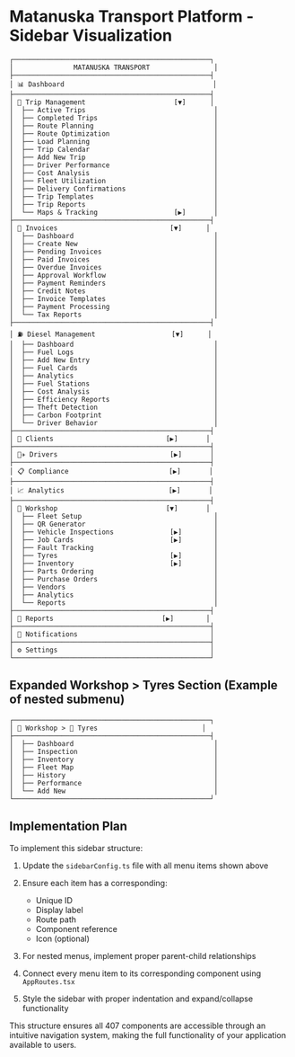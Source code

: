 # Matanuska Transport Platform - Sidebar Visualization

```
┌─────────────────────────────────────────────────┐
│               MATANUSKA TRANSPORT                │
├─────────────────────────────────────────────────┤
│ 📊 Dashboard                                     │
├─────────────────────────────────────────────────┤
│ 🚚 Trip Management                      [▼]      │
│  ├── Active Trips                                │
│  ├── Completed Trips                             │
│  ├── Route Planning                              │
│  ├── Route Optimization                          │
│  ├── Load Planning                               │
│  ├── Trip Calendar                               │
│  ├── Add New Trip                                │
│  ├── Driver Performance                          │
│  ├── Cost Analysis                               │
│  ├── Fleet Utilization                           │
│  ├── Delivery Confirmations                      │
│  ├── Trip Templates                              │
│  ├── Trip Reports                                │
│  └── Maps & Tracking                   [▶]       │
├─────────────────────────────────────────────────┤
│ 📃 Invoices                            [▼]      │
│  ├── Dashboard                                   │
│  ├── Create New                                  │
│  ├── Pending Invoices                            │
│  ├── Paid Invoices                               │
│  ├── Overdue Invoices                            │
│  ├── Approval Workflow                           │
│  ├── Payment Reminders                           │
│  ├── Credit Notes                                │
│  ├── Invoice Templates                           │
│  ├── Payment Processing                          │
│  └── Tax Reports                                 │
├─────────────────────────────────────────────────┤
│ ⛽ Diesel Management                   [▼]      │
│  ├── Dashboard                                   │
│  ├── Fuel Logs                                   │
│  ├── Add New Entry                               │
│  ├── Fuel Cards                                  │
│  ├── Analytics                                   │
│  ├── Fuel Stations                               │
│  ├── Cost Analysis                               │
│  ├── Efficiency Reports                          │
│  ├── Theft Detection                             │
│  ├── Carbon Footprint                            │
│  └── Driver Behavior                             │
├─────────────────────────────────────────────────┤
│ 👥 Clients                            [▶]       │
├─────────────────────────────────────────────────┤
│ 🧑‍✈️ Drivers                            [▶]       │
├─────────────────────────────────────────────────┤
│ 📋 Compliance                         [▶]       │
├─────────────────────────────────────────────────┤
│ 📈 Analytics                          [▶]       │
├─────────────────────────────────────────────────┤
│ 🔧 Workshop                           [▼]       │
│  ├── Fleet Setup                                 │
│  ├── QR Generator                                │
│  ├── Vehicle Inspections              [▶]        │
│  ├── Job Cards                        [▶]        │
│  ├── Fault Tracking                              │
│  ├── Tyres                            [▶]        │
│  ├── Inventory                        [▶]        │
│  ├── Parts Ordering                              │
│  ├── Purchase Orders                             │
│  ├── Vendors                                     │
│  ├── Analytics                                   │
│  └── Reports                                     │
├─────────────────────────────────────────────────┤
│ 📝 Reports                           [▶]        │
├─────────────────────────────────────────────────┤
│ 🔔 Notifications                                 │
├─────────────────────────────────────────────────┤
│ ⚙️ Settings                                      │
└─────────────────────────────────────────────────┘
```

## Expanded Workshop > Tyres Section (Example of nested submenu)

```
┌─────────────────────────────────────────────────┐
│ 🔧 Workshop > 🛞 Tyres                          │
├─────────────────────────────────────────────────┤
│  ├── Dashboard                                   │
│  ├── Inspection                                  │
│  ├── Inventory                                   │
│  ├── Fleet Map                                   │
│  ├── History                                     │
│  ├── Performance                                 │
│  └── Add New                                     │
└─────────────────────────────────────────────────┘
```

## Implementation Plan

To implement this sidebar structure:

1. Update the `sidebarConfig.ts` file with all menu items shown above
2. Ensure each item has a corresponding:
   - Unique ID
   - Display label
   - Route path
   - Component reference
   - Icon (optional)

3. For nested menus, implement proper parent-child relationships

4. Connect every menu item to its corresponding component using `AppRoutes.tsx`

5. Style the sidebar with proper indentation and expand/collapse functionality

This structure ensures all 407 components are accessible through an intuitive navigation system, making the full functionality of your application available to users.
